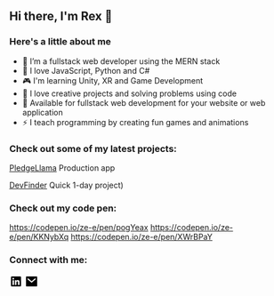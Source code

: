 ## Hi there, I'm Rex 👋

### Here's a little about me

- 🔭 I’m a fullstack web developer using the MERN stack
- 🌱 I love JavaScript, Python and C#
- 🎮 I'm learning Unity, XR and Game Development
- 👯 I love creative projects and solving problems using code
- 🥅 Available for fullstack web development for your website or web application
- ⚡ I teach programming by creating fun games and animations

### Check out some of my latest projects:
<a href="https://pledgellama.com/">PledgeLlama</a>
Production app

<a href="https://ze-e.github.io/dev_finder/">DevFinder</a>
Quick 1-day project)
 
### Check out my code pen:
https://codepen.io/ze-e/pen/pogYeax
https://codepen.io/ze-e/pen/KKNybXq
https://codepen.io/ze-e/pen/XWrBPaY
 
### Connect with me:

<a href="https://www.linkedin.com/in/zachary-rex-rodriguez-0aa43723/"><img width=24 src="./linkedin-box-fill.svg"/></a>
<a href="mailto:zrexrodriguez@gmail.com"><img width=24 src="./mail-fill.svg"/></a>

